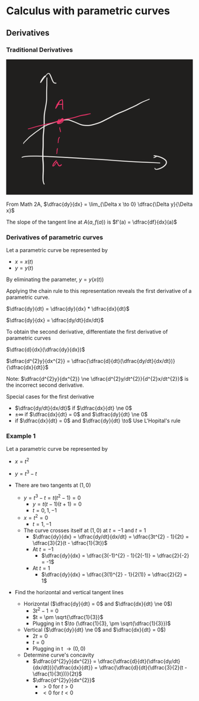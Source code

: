 # Calculus with parametric curves

## Derivatives

### Traditional Derivatives

![Derivative at a point](./figures/traditional-derivative.png)

From Math 2A, $\dfrac{dy}{dx} = \lim_{\Delta x \to 0} \dfrac{\Delta y}{\Delta x}$

The slope of the tangent line at $A(a, f(a))$ is $f'(a) = \dfrac{df}{dx}(a)$

### Derivatives of parametric curves

Let a parametric curve be represented by

- $x = x(t)$
- $y = y(t)$

By eliminating the parameter, $y = y(x(t))$

Applying the chain rule to this representation reveals the first derivative of a parametric curve.

$\dfrac{dy}{dt} = \dfrac{dy}{dx} * \dfrac{dx}{dt}$

$\dfrac{dy}{dx} = \dfrac{dy/dt}{dx/dt}$

To obtain the second derivative, differentiate the first derivative of parametric curves

$\dfrac{d}{dx}(\dfrac{dy}{dx})$

$\dfrac{d^{2}y}{dx^{2}} = \dfrac{\dfrac{d}{dt}(\dfrac{dy/dt}{dx/dt})}{\dfrac{dx}{dt}}$

Note: $\dfrac{d^{2}y}{dx^{2}} \ne \dfrac{d^{2}y/dt^{2}}{d^{2}x/dt^{2}}$ is the incorrect second derivative.

Special cases for the first derivative

- $\dfrac{dy/dt}{dx/dt}$ if $\dfrac{dx}{dt} \ne 0$
- $\pm \infty$ if $\dfrac{dx}{dt} = 0$ and $\dfrac{dy}{dt} \ne 0$
- if $\dfrac{dx}{dt} = 0$ and $\dfrac{dy}{dt} \to$ Use L'Hopital's rule

### Example 1

Let a parametric curve be represented by

- $x = t^{2}$
- $y = t^{3} - t$

- There are two tangents at $(1, 0)$
	- $y = t^{3} - t = t(t^{2} - 1) = 0$
		- $y = t(t -1)(t+1) = 0$
		- $t = 0, 1, -1$
	- $x = t^{2} = 0$
		- $t = 1, -1$
	- The curve crosses itself at $(1, 0)$ at $t = -1$ and $t = 1$
		- $\dfrac{dy}{dx} = \dfrac{dy/dt}{dx/dt} = \dfrac{3t^{2} - 1}{2t} = \dfrac{3}{2}(t - \dfrac{1}{3t})$
		- At $t = -1$
			- $\dfrac{dy}{dx} = \dfrac{3(-1)^{2} - 1}{2(-1)} = \dfrac{2}{-2} = -1$
		- At $t = 1$
			- $\dfrac{dy}{dx} = \dfrac{3(1)^{2} - 1}{2(1)} = \dfrac{2}{2} = 1$
- Find the horizontal and vertical tangent lines
	- Horizontal ($\dfrac{dy}{dt} = 0$ and $\dfrac{dx}{dt} \ne 0$)
		- $3t^{2} - 1 = 0$
		- $t = \pm \sqrt{\dfrac{1}{3}}$
		- Plugging in t $\to (\dfrac{1}{3}, \pm \sqrt{\dfrac{1}{3}})$
	- Vertical ($\dfrac{dy}{dt} \ne 0$ and $\dfrac{dx}{dt} = 0$)
		- $2t = 0$
		- $t = 0$
		- Plugging in t $\to (0, 0)$
	- Determine curve's concavity
		- $\dfrac{d^{2}y}{dx^{2}} = \dfrac{\dfrac{d}{dt}(\dfrac{dy/dt}{dx/dt})}{\dfrac{dx}{dt}} = \dfrac{\dfrac{d}{dt}(\dfrac{3}{2}(t - \dfrac{1}{3t}))}{2t}$ 
		- $\dfrac{d^{2}y}{dx^{2}}$
			- $> 0$ for $t > 0$
			- $< 0$ for $t < 0$

